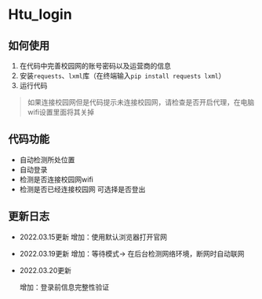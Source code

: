 # Htu_login


## 如何使用
 1. 在代码中完善校园网的账号密码以及运营商的信息
 2. 安装`requests`、`lxml`库（在终端输入`pip install requests lxml`）
 3. 运行代码

> 如果连接校园网但是代码提示未连接校园网，请检查是否开启代理，在电脑wifi设置里面将其关掉

## 代码功能
- 自动检测所处位置
- 自动登录
- 检测是否连接校园网wifi
- 检测是否已经连接校园网 可选择是否登出

## 更新日志

- 2022.03.15更新
  增加：使用默认浏览器打开官网
  
- 2022.03.19更新
  增加：等待模式-> 在后台检测网络环境，断网时自动联网
  
- 2022.03.20更新

  增加：登录前信息完整性验证
